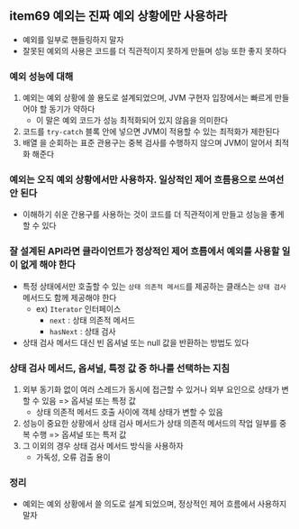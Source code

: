 ## item69 예외는 진짜 예외 상황에만 사용하라

- 예외를 일부로 핸들링하지 말자 
- 잘못된 예외의 사용은 코드를 더 직관적이지 못하게 만들며 성능 또한 좋지 못하다

### 예외 성능에 대해 
1. 예외는 예외 상황에 쓸 용도로 설계되었으며, JVM 구현자 입장에서는 빠르게 만들어야 할 동기가 약하다
   - 이 말은 예외 코드가 성능 최적화되어 있지 않음을 의미한다
2. 코드를 `try-catch` 블록 안에 넣으면 JVM이 적용할 수 있는 최적화가 제한된다
3. 배열 을 순회하는 표준 관용구는 중복 검사를 수행하지 않으며 JVM이 알어서 최적화 해준다

### 예외는 오직 예외 상황에서만 사용하자. 일상적인 제어 흐름용으로 쓰여선 안 된다
- 이해하기 쉬운 간용구를 사용하는 것이 코드를 더 직관적이게 만들고 성능을 좋게 할 수 있다 

### 잘 설계된 API라면 클라이언트가 정상적인 제어 흐름에서 예외를 사용할 일이 없게 해야 한다
- 특정 상태에서만 호출할 수 있는 `상태 의존적 메서드`를 제공하는 클래스는 `상태 검사` 메서드도 함께 제공해야 한다
  - ex) `Iterator` 인터페이스
    - `next` : 상태 의존적 메서드
    - `hasNext` : 상태 검사 
- 상태 검사 메서드 대신 빈 옵셔널 또는 null 값을 반환하는 방법도 있다

### 상태 검사 메서드, 옵셔널, 특정 값 중 하나를 선택하는 지침 
1. 외부 동기화 없이 여러 스레드가 동시에 접근할 수 있거나 외부 요인으로 상태가 변할 수 있음 => 옵셔널 또는 특정 값
    - 상태 의존적 메서드 호출 사이에 객체 상태가 변할 수 있음
2. 성능이 중요한 상황에서 상태 검사 메서드가 상태 의존적 메서드의 작업 일부를 중복 수행 => 옵셔널 또는 특저 값 
3. 그 이외의 경우 상태 검사 메서드 방식을 사용하자
   - 가독성, 오류 검출 용이
   
### 정리 
- 예외는 예외 상황에서 쓸 의도로 설계 되었으며, 정상적인 제어 흐름에서 사용하지 말자

    
